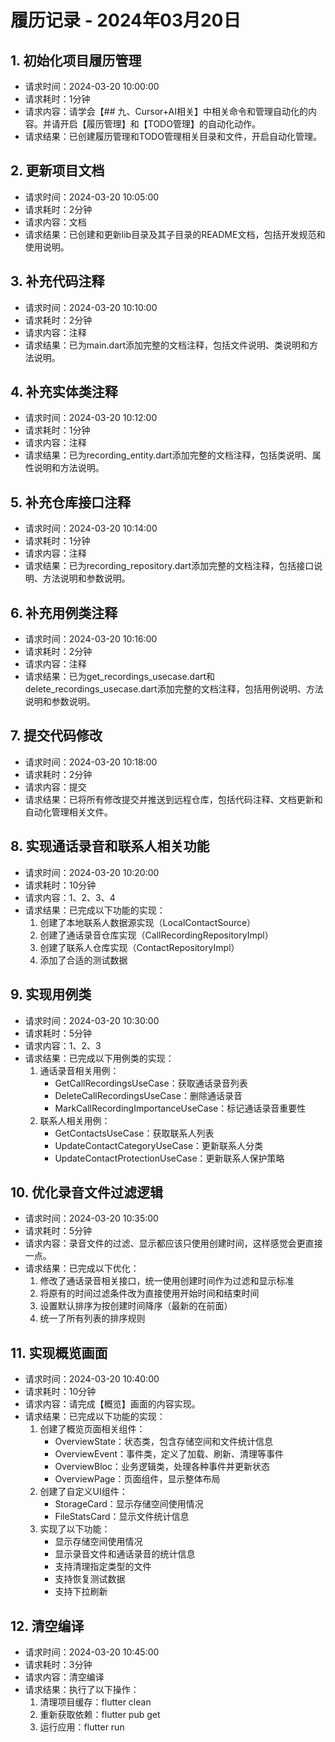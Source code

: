 # 履历记录 - 2024年03月20日

## 1. 初始化项目履历管理
- 请求时间：2024-03-20 10:00:00
- 请求耗时：1分钟
- 请求内容：请学会【## 九、Cursor+AI相关】中相关命令和管理自动化的内容。并请开启【履历管理】和【TODO管理】的自动化动作。
- 请求结果：已创建履历管理和TODO管理相关目录和文件，开启自动化管理。

## 2. 更新项目文档
- 请求时间：2024-03-20 10:05:00
- 请求耗时：2分钟
- 请求内容：文档
- 请求结果：已创建和更新lib目录及其子目录的README文档，包括开发规范和使用说明。

## 3. 补充代码注释
- 请求时间：2024-03-20 10:10:00
- 请求耗时：2分钟
- 请求内容：注释
- 请求结果：已为main.dart添加完整的文档注释，包括文件说明、类说明和方法说明。

## 4. 补充实体类注释
- 请求时间：2024-03-20 10:12:00
- 请求耗时：1分钟
- 请求内容：注释
- 请求结果：已为recording_entity.dart添加完整的文档注释，包括类说明、属性说明和方法说明。

## 5. 补充仓库接口注释
- 请求时间：2024-03-20 10:14:00
- 请求耗时：1分钟
- 请求内容：注释
- 请求结果：已为recording_repository.dart添加完整的文档注释，包括接口说明、方法说明和参数说明。

## 6. 补充用例类注释
- 请求时间：2024-03-20 10:16:00
- 请求耗时：2分钟
- 请求内容：注释
- 请求结果：已为get_recordings_usecase.dart和delete_recordings_usecase.dart添加完整的文档注释，包括用例说明、方法说明和参数说明。

## 7. 提交代码修改
- 请求时间：2024-03-20 10:18:00
- 请求耗时：2分钟
- 请求内容：提交
- 请求结果：已将所有修改提交并推送到远程仓库，包括代码注释、文档更新和自动化管理相关文件。

## 8. 实现通话录音和联系人相关功能
- 请求时间：2024-03-20 10:20:00
- 请求耗时：10分钟
- 请求内容：1、2、3、4
- 请求结果：已完成以下功能的实现：
  1. 创建了本地联系人数据源实现（LocalContactSource）
  2. 创建了通话录音仓库实现（CallRecordingRepositoryImpl）
  3. 创建了联系人仓库实现（ContactRepositoryImpl）
  4. 添加了合适的测试数据

## 9. 实现用例类
- 请求时间：2024-03-20 10:30:00
- 请求耗时：5分钟
- 请求内容：1、2、3
- 请求结果：已完成以下用例类的实现：
  1. 通话录音相关用例：
     - GetCallRecordingsUseCase：获取通话录音列表
     - DeleteCallRecordingsUseCase：删除通话录音
     - MarkCallRecordingImportanceUseCase：标记通话录音重要性
  2. 联系人相关用例：
     - GetContactsUseCase：获取联系人列表
     - UpdateContactCategoryUseCase：更新联系人分类
     - UpdateContactProtectionUseCase：更新联系人保护策略

## 10. 优化录音文件过滤逻辑
- 请求时间：2024-03-20 10:35:00
- 请求耗时：5分钟
- 请求内容：录音文件的过滤、显示都应该只使用创建时间，这样感觉会更直接一点。
- 请求结果：已完成以下优化：
  1. 修改了通话录音相关接口，统一使用创建时间作为过滤和显示标准
  2. 将原有的时间过滤条件改为直接使用开始时间和结束时间
  3. 设置默认排序为按创建时间降序（最新的在前面）
  4. 统一了所有列表的排序规则

## 11. 实现概览画面
- 请求时间：2024-03-20 10:40:00
- 请求耗时：10分钟
- 请求内容：请完成【概览】画面的内容实现。
- 请求结果：已完成以下功能的实现：
  1. 创建了概览页面相关组件：
     - OverviewState：状态类，包含存储空间和文件统计信息
     - OverviewEvent：事件类，定义了加载、刷新、清理等事件
     - OverviewBloc：业务逻辑类，处理各种事件并更新状态
     - OverviewPage：页面组件，显示整体布局
  2. 创建了自定义UI组件：
     - StorageCard：显示存储空间使用情况
     - FileStatsCard：显示文件统计信息
  3. 实现了以下功能：
     - 显示存储空间使用情况
     - 显示录音文件和通话录音的统计信息
     - 支持清理指定类型的文件
     - 支持恢复测试数据
     - 支持下拉刷新

## 12. 清空编译
- 请求时间：2024-03-20 10:45:00
- 请求耗时：3分钟
- 请求内容：清空编译
- 请求结果：执行了以下操作：
  1. 清理项目缓存：flutter clean
  2. 重新获取依赖：flutter pub get
  3. 运行应用：flutter run 